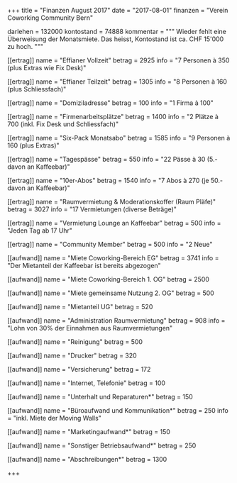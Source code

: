 +++
title = "Finanzen August 2017"
date = "2017-08-01"
finanzen = "Verein Coworking Community Bern"

darlehen = 132000
kontostand = 74888
kommentar = """
Wieder fehlt eine Überweisung der Monatsmiete. Das heisst, Kontostand ist ca.
CHF 15'000 zu hoch.
"""

[[ertrag]]
name = "Effianer Vollzeit"
betrag = 2925
info = "7 Personen à 350 (plus Extras wie Fix Desk)"

[[ertrag]]
name = "Effianer Teilzeit"
betrag = 1305
info = "8 Personen à 160 (plus Schliessfach)"

[[ertrag]]
name = "Domiziladresse"
betrag = 100
info = "1 Firma à 100"

[[ertrag]]
name = "Firmenarbeitsplätze"
betrag = 1400
info = "2 Plätze à 700 (inkl. Fix Desk und Schliessfach)"

[[ertrag]]
name = "Six-Pack Monatsabo"
betrag = 1585
info = "9 Personen à 160 (plus Extras)"

[[ertrag]]
name = "Tagespässe"
betrag = 550
info = "22 Pässe à 30 (5.- davon an Kaffeebar)"

[[ertrag]]
name = "10er-Abos"
betrag = 1540
info = "7 Abos à 270 (je 50.- davon an Kaffeebar)"

[[ertrag]]
name = "Raumvermietung & Moderationskoffer (Raum Pläfe)"
betrag = 3027
info = "17 Vermietungen (diverse Beträge)"

[[ertrag]]
name = "Vermietung Lounge an Kaffeebar"
betrag = 500
info = "Jeden Tag ab 17 Uhr"

[[ertrag]]
name = "Community Member"
betrag = 500
info = "2 Neue"


[[aufwand]]
name = "Miete Coworking-Bereich EG"
betrag = 3741
info = "Der Mietanteil der Kaffeebar ist bereits abgezogen"

[[aufwand]]
name = "Miete Coworking-Bereich 1. OG"
betrag = 2500

[[aufwand]]
name = "Miete gemeinsame Nutzung 2. OG"
betrag = 500

[[aufwand]]
name = "Mietanteil UG"
betrag = 520

[[aufwand]]
name = "Administration Raumvermietung"
betrag = 908
info = "Lohn von 30% der Einnahmen aus Raumvermietungen"

[[aufwand]]
name = "Reinigung"
betrag = 500

[[aufwand]]
name = "Drucker"
betrag = 320

[[aufwand]]
name = "Versicherung"
betrag = 172

[[aufwand]]
name = "Internet, Telefonie"
betrag = 100

[[aufwand]]
name = "Unterhalt und Reparaturen*"
betrag = 150

[[aufwand]]
name = "Büroaufwand und Kommunikation*"
betrag = 250
info = "inkl. Miete der Moving Walls"

[[aufwand]]
name = "Marketingaufwand*"
betrag = 150

[[aufwand]]
name = "Sonstiger Betriebsaufwand*"
betrag = 250

[[aufwand]]
name = "Abschreibungen*"
betrag = 1300

+++
